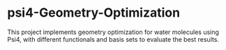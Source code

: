 # psi4-Geometry-Optimization
This project implements geometry optimization for water molecules using Psi4, with different functionals and basis sets to evaluate the best results.

